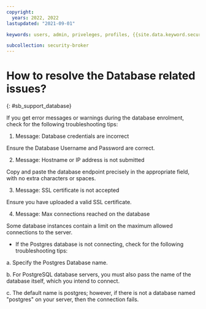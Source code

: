 ```yaml
---
copyright:
  years: 2022, 2022
lastupdated: "2021-09-01"

keywords: users, admin, priveleges, profiles, {{site.data.keyword.security_broker_short}} Manager, SMTP

subcollection: security-broker
---
```


# How to resolve the Database related issues?
{: #sb_support_database}

If you get error messages or warnings during the database enrolment,
check for the following troubleshooting tips:

1. Message: Database credentials are incorrect

Ensure the Database Username and Password are correct.

2. Message: Hostname or IP address is not submitted

 Copy and paste the database endpoint precisely in the appropriate field, with no extra characters or spaces.

3. Message: SSL certificate is not accepted

Ensure you have uploaded a valid SSL certificate.

4. Message: Max connections reached on the database

Some database instances contain a limit on the maximum allowed connections to the server.

- If the Postgres database is not connecting, check for the following troubleshooting tips:

a. Specify the Postgres Database name.

b. For PostgreSQL database servers, you must also pass the name of the database itself, which you intend to connect.

c. The default name is postgres; however, if there is not a database named "postgres" on your server, then the connection fails.

